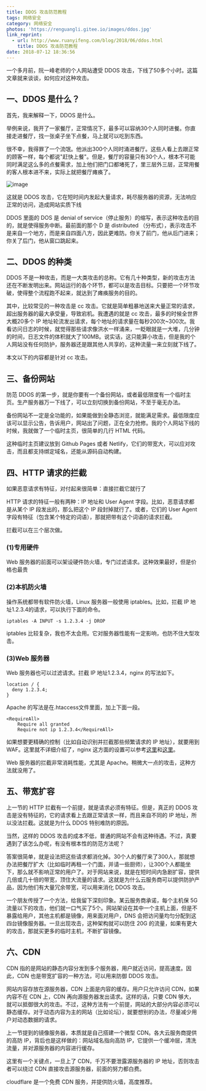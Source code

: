 ```yaml
---
title: DDOS 攻击防范教程
tags: 网络安全
category: 网络安全
photos: 'https://renguangli.gitee.io/images/ddos.jpg'
link_reprint:
  - url: http://www.ruanyifeng.com/blog/2018/06/ddos.html
    title: DDOS 攻击防范教程
date: 2018-07-12 18:36:56
---
```


一个多月前，阮一峰老师的个人网站遭受 DDOS 攻击，下线了50多个小时。这篇文章就来谈谈，如何应对这种攻击。

<!-- more -->

## 一、DDOS 是什么？

首先，我来解释一下，DDOS 是什么。

举例来说，我开了一家餐厅，正常情况下，最多可以容纳30个人同时进餐。你直接走进餐厅，找一张桌子坐下点餐，马上就可以吃到东西。

很不幸，我得罪了一个流氓。他派出300个人同时涌进餐厅。这些人看上去跟正常的顾客一样，每个都说"赶快上餐"。但是，餐厅的容量只有30个人，根本不可能同时满足这么多的点餐需求，加上他们把门口都堵死了，里三层外三层，正常用餐的客人根本进不来，实际上就把餐厅瘫痪了。

![image](https://www.wangbase.com/blogimg/asset/201806/bg2018062603.jpg)

这就是 DDOS 攻击，它在短时间内发起大量请求，耗尽服务器的资源，无法响应正常的访问，造成网站实质下线

DDOS 里面的 DOS 是 denial of service（停止服务）的缩写，表示这种攻击的目的，就是使得服务中断。最前面的那个 D 是 distributed （分布式），表示攻击不是来自一个地方，而是来自四面八方，因此更难防。你关了前门，他从后门进来；你关了后门，他从窗口跳起来。

## 二、DDOS 的种类

DDOS 不是一种攻击，而是一大类攻击的总称。它有几十种类型，新的攻击方法还在不断发明出来。网站运行的各个环节，都可以是攻击目标。只要把一个环节攻破，使得整个流程跑不起来，就达到了瘫痪服务的目的。

其中，比较常见的一种攻击是 cc 攻击。它就是简单粗暴地送来大量正常的请求，超出服务器的最大承受量，导致宕机。我遭遇的就是 cc 攻击，最多的时候全世界大概20多个 IP 地址轮流发出请求，每个地址的请求量在每秒200次~300次。我看访问日志的时候，就觉得那些请求像洪水一样涌来，一眨眼就是一大堆，几分钟的时间，日志文件的体积就大了100MB。说实话，这只能算小攻击，但是我的个人网站没有任何防护，服务器还是跟其他人共享的，这种流量一来立刻就下线了。

本文以下的内容都是针对 cc 攻击。

## 三、备份网站

防范 DDOS 的第一步，就是你要有一个备份网站，或者最低限度有一个临时主页。生产服务器万一下线了，可以立刻切换到备份网站，不至于毫无办法。

备份网站不一定是全功能的，如果能做到全静态浏览，就能满足需求。最低限度应该可以显示公告，告诉用户，网站出了问题，正在全力抢修。我的个人网站下线的时候，我就做了一个临时主页，很简单的几行 HTML 代码。

这种临时主页建议放到 Github Pages 或者 Netlify，它们的带宽大，可以应对攻击，而且都支持绑定域名，还能从源码自动构建。

## 四、HTTP 请求的拦截

如果恶意请求有特征，对付起来很简单：直接拦截它就行了

HTTP 请求的特征一般有两种：IP 地址和 User Agent 字段。比如，恶意请求都是从某个 IP 段发出的，那么把这个 IP 段封掉就行了。或者，它们的 User Agent 字段有特征（包含某个特定的词语），那就把带有这个词语的请求拦截。

拦截可以在三个层次做。

### (1)专用硬件

Web 服务器的前面可以架设硬件防火墙，专门过滤请求。这种效果最好，但是价格也最贵

### (2)本机防火墙

操作系统都带有软件防火墙，Linux 服务器一般使用 iptables。比如，拦截 IP 地址1.2.3.4的请求，可以执行下面的命令。


```
iptables -A INPUT -s 1.2.3.4 -j DROP
```

iptables 比较复杂，我也不太会用。它对服务器性能有一定影响，也防不住大型攻击。

### (3)Web 服务器

Web 服务器也可以过滤请求。拦截 IP 地址1.2.3.4，nginx 的写法如下。


```
location / {
  deny 1.2.3.4;
}
```

Apache 的写法是在.htaccess文件里面，加上下面一段。


```
<RequireAll>
    Require all granted
    Require not ip 1.2.3.4</RequireAll>
```

如果想要更精确的控制（比如自动识别并拦截那些频繁请求的 IP 地址），就要用到 WAF。这里就不详细介绍了，nginx 这方面的设置可以参考[这里](https://www.nginx.com/blog/mitigating-ddos-attacks-with-nginx-and-nginx-plus/)和[这里](https://www.nginx.com/blog/rate-limiting-nginx/)。

Web 服务器的拦截非常消耗性能，尤其是 Apache。稍微大一点的攻击，这种方法就没用了。

## 五、带宽扩容

上一节的 HTTP 拦截有一个前提，就是请求必须有特征。但是，真正的 DDOS 攻击是没有特征的，它的请求看上去跟正常请求一样，而且来自不同的 IP 地址，所以没法拦截。这就是为什么 DDOS 特别难防的原因。

当然，这样的 DDOS 攻击的成本不低，普通的网站不会有这种待遇。不过，真要遇到了该怎么办呢，有没有根本性的防范方法呢？

答案很简单，就是设法把这些请求都消化掉。30个人的餐厅来了300人，那就想办法把餐厅扩大（比如临时再租一个门面，并请一些厨师），让300个人都能坐下，那么就不影响正常的用户了。对于网站来说，就是在短时间内急剧扩容，提供几倍或几十倍的带宽，顶住大流量的请求。这就是为什么云服务商可以提供防护产品，因为他们有大量冗余带宽，可以用来消化 DDOS 攻击。

一个朋友传授了一个方法，给我留下深刻印象。某云服务商承诺，每个主机保 5G 流量以下的攻击，他们就一口气买了5个。网站架设在其中一个主机上面，但是不暴露给用户，其他主机都是镜像，用来面对用户，DNS 会把访问量均匀分配到这四台镜像服务器。一旦出现攻击，这种架构就可以防住 20G 的流量，如果有更大的攻击，那就买更多的临时主机，不断扩容镜像。

## 六、CDN

CDN 指的是网站的静态内容分发到多个服务器，用户就近访问，提高速度。因此，CDN 也是带宽扩容的一种方法，可以用来防御 DDOS 攻击。

网站内容存放在源服务器，CDN 上面是内容的缓存。用户只允许访问 CDN，如果内容不在 CDN 上，CDN 再向源服务器发出请求。这样的话，只要 CDN 够大，就可以抵御很大的攻击。不过，这种方法有一个前提，网站的大部分内容必须可以静态缓存。对于动态内容为主的网站（比如论坛），就要想别的办法，尽量减少用户对动态数据的请求。

上一节提到的镜像服务器，本质就是自己搭建一个微型 CDN。各大云服务商提供的高防 IP，背后也是这样做的：网站域名指向高防 IP，它提供一个缓冲层，清洗流量，并对源服务器的内容进行缓存。

这里有一个关键点，一旦上了 CDN，千万不要泄露源服务器的 IP 地址，否则攻击者可以绕过 CDN 直接攻击源服务器，前面的努力都白费。

cloudflare 是一个免费 CDN 服务，并提供防火墙，高度推荐。